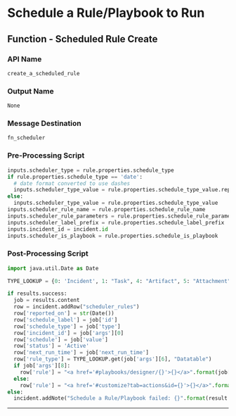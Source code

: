 <!--
    DO NOT MANUALLY EDIT THIS FILE
    THIS FILE IS AUTOMATICALLY GENERATED WITH resilient-sdk codegen
    Generated with resilient-sdk v49.0.4368
-->

# Schedule a Rule/Playbook to Run

## Function - Scheduled Rule Create

### API Name
`create_a_scheduled_rule`

### Output Name
`None`

### Message Destination
`fn_scheduler`

### Pre-Processing Script
```python
inputs.scheduler_type = rule.properties.schedule_type
if rule.properties.schedule_type == 'date':
  # date format converted to use dashes
  inputs.scheduler_type_value = rule.properties.schedule_type_value.replace("/", "-")
else:
  inputs.scheduler_type_value = rule.properties.schedule_type_value
inputs.scheduler_rule_name = rule.properties.schedule_rule_name
inputs.scheduler_rule_parameters = rule.properties.schedule_rule_parameters
inputs.scheduler_label_prefix = rule.properties.schedule_label_prefix
inputs.incident_id = incident.id
inputs.scheduler_is_playbook = rule.properties.schedule_is_playbook
```

### Post-Processing Script
```python
import java.util.Date as Date

TYPE_LOOKUP = {0: 'Incident', 1: "Task", 4: "Artifact", 5: "Attachment"}

if results.success:
  job = results.content
  row = incident.addRow("scheduler_rules")
  row['reported_on'] = str(Date())
  row['schedule_label'] = job['id']
  row['schedule_type'] = job['type']
  row['incident_id'] = job['args'][0]
  row['schedule'] = job['value']
  row['status'] = 'Active'
  row['next_run_time'] = job['next_run_time']
  row['rule_type'] = TYPE_LOOKUP.get(job['args'][6], "Datatable")
  if job['args'][8]:
    row['rule'] = "<a href='#playbooks/designer/{}'>{}</a>".format(job['args'][5], job['args'][4])
  else:
    row['rule'] = "<a href='#customize?tab=actions&id={}'>{}</a>".format(job['args'][5], job['args'][4])
else:
  incident.addNote("Schedule a Rule/Playbook failed: {}".format(result.reason))
```

---


